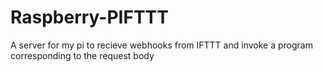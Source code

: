 # Raspberry-PIFTTT
A server for my pi to recieve webhooks from IFTTT and invoke a program corresponding to the request body
